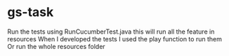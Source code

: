 # gs-task
Run the tests using RunCucumberTest.java this will run all the feature in resources
When I developed the tests I used the play function to run them
Or run the whole resources folder 